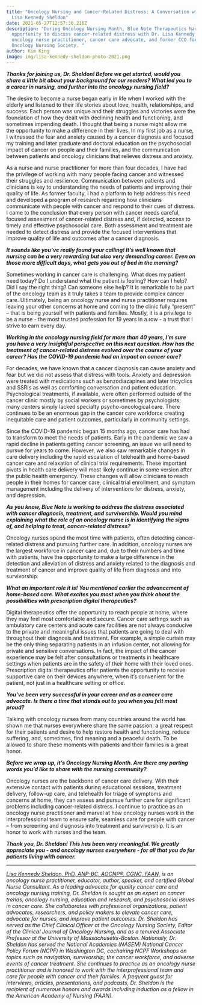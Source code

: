 ```yaml
---
title: "Oncology Nursing and Cancer-Related Distress: A Conversation with Dr.
  Lisa Kennedy Sheldon"
date: 2021-05-27T12:57:30.216Z
description: "During Oncology Nursing Month, Blue Note Therapeutics had the
  opportunity to discuss cancer-related distress with Dr. Lisa Kennedy Sheldon,
  oncology nurse practitioner, cancer care advocate, and former CCO for the
  Oncology Nursing Society. "
author: Kim King
image: img/lisa-kennedy-sheldon-photo-2021.png
---
```

***Thanks for joining us, Dr. Sheldon! Before we get started, would you share a little bit about your background for our readers? What led you to a career in nursing, and further into the oncology nursing field?***

The desire to become a nurse began early in life when I worked with the elderly and listened to their life stories about love, health, relationships, and success. Each person was unique and their struggles and victories were the foundation of how they dealt with declining health and functioning, and sometimes impending death. I thought that being a nurse might allow me the opportunity to make a difference in their lives. In my first job as a nurse, I witnessed the fear and anxiety caused by a cancer diagnosis and focused my training and later graduate and doctoral education on the psychosocial impact of cancer on people and their families, and the communication between patients and oncology clinicians that relieves distress and anxiety.

As a nurse and nurse practitioner for more than four decades, I have had the privilege of working with many people facing cancer and witnessed their struggles and resilience. Communication between patients and clinicians is key to understanding the needs of patients and improving their quality of life. As former faculty, I had a platform to help address this need and developed a program of research regarding how clinicians communicate with people with cancer and respond to their cues of distress. I came to the conclusion that every person with cancer needs careful, focused assessment of cancer-related distress and, if detected, access to timely and effective psychosocial care. Both assessment and treatment are needed to detect distress and provide the focused interventions that improve quality of life and outcomes after a cancer diagnosis.

***It sounds like you’ve really found your calling! It’s well known that nursing can be a very rewarding but also very demanding career. Even on those more difficult days, what gets you out of bed in the morning?***

Sometimes working in cancer care is challenging. What does my patient need today? Do I understand what the patient is feeling? How can I help? Did I say the right thing? Can someone else help? It is remarkable to be part of the oncology team as it truly takes a team to provide complex cancer care. Ultimately, being an oncology nurse and nurse practitioner requires leaving your other concerns at home and coming to the clinic fully “present” – that is being yourself with patients and families. Mostly, it is a privilege to be a nurse - the most trusted profession for 19 years in a row - a trust that I strive to earn every day.

***Working in the oncology nursing field for more than 40 years, I’m sure you have a very insightful perspective on this next question. How has the treatment of cancer-related distress evolved over the course of your career? Has the COVID-19 pandemic had an impact on cancer care?***

For decades, we have known that a cancer diagnosis can cause anxiety and fear but we did not assess that distress with tools. Anxiety and depression were treated with medications such as benzodiazapines and later tricyclics and SSRIs as well as comforting conversation and patient education. Psychological treatments, if available, were often performed outside of the cancer clinic mostly by social workers or sometimes by psychologists; many centers simply lacked specialty psycho-oncological care. There continues to be an enormous gap in the cancer care workforce creating inequitable care and patient outcomes, particularly in community settings.

Since the COVID-19 pandemic began 15 months ago, cancer care has had to transform to meet the needs of patients. Early in the pandemic we saw a rapid decline in patients getting cancer screening, an issue we will need to pursue for years to come. However, we also saw remarkable changes in care delivery including the rapid escalation of telehealth and home-based cancer care and relaxation of clinical trial requirements. These important pivots in health care delivery will most likely continue in some version after the public health emergency. These changes will allow clinicians to reach people in their homes for cancer care, clinical trial enrollment, and symptom management including the delivery of interventions for distress, anxiety, and depression. 

***As you know, Blue Note is working to address the distress associated with cancer diagnosis, treatment, and survivorship. Would you mind explaining what the role of an oncology nurse is in identifying the signs of, and helping to treat, cancer-related distress?***

Oncology nurses spend the most time with patients, often detecting cancer-related distress and pursuing further care. In addition, oncology nurses are the largest workforce in cancer care and, due to their numbers and time with patients, have the opportunity to make a large difference in the detection and alleviation of distress and anxiety related to the diagnosis and treatment of cancer and improve quality of life from diagnosis and into survivorship.

***What an important role it is! You mentioned earlier the advancement of home-based care. What excites you most when you think about the possibilities with prescription digital therapeutics?***

Digital therapeutics offer the opportunity to reach people at home, where they may feel most comfortable and secure. Cancer care settings such as ambulatory care centers and acute care facilities are not always conducive to the private and meaningful issues that patients are going to deal with throughout their diagnosis and treatment. For example, a simple curtain may be the only thing separating patients in an infusion center, not allowing for private and sensitive conversations. In fact, the impact of the cancer experience may be felt after consultations or treatments in healthcare settings when patients are in the safety of their home with their loved ones. Prescription digital therapeutics offer patients the opportunity to receive supportive care on their devices anywhere, when it’s convenient for the patient, not just in a healthcare setting or office.

***You’ve been very successful in your career and as a cancer care advocate. Is there a time that stands out to you when you felt most proud?***

Talking with oncology nurses from many countries around the world has shown me that nurses everywhere share the same passion: a great respect for their patients and desire to help restore health and functioning, reduce suffering, and, sometimes, find meaning and a peaceful death. To be allowed to share these moments with patients and their families is a great honor.

***Before we wrap up, it’s Oncology Nursing Month. Are there any parting words you’d like to share with the nursing community?***

Oncology nurses are the backbone of cancer care delivery. With their extensive contact with patients during educational sessions, treatment delivery, follow-up care, and telehealth for triage of symptoms and concerns at home, they can assess and pursue further care for significant problems including cancer-related distress. I continue to practice as an oncology nurse practitioner and marvel at how oncology nurses work in the interprofessional team to ensure safe, seamless care for people with cancer – from screening and diagnosis into treatment and survivorship. It is an honor to work with nurses and the team.

***Thank you, Dr. Sheldon! This has been very meaningful. We greatly appreciate you - and oncology nurses everywhere - for all that you do for patients living with cancer.*** 

- - -

*[Lisa Kennedy Sheldon, PhD, ANP-BC, AOCNP®, CGNC, FAAN,](https://www.linkedin.com/in/lisa-kennedy-sheldon-phd-anp-bc-aocnp-cgnc-faan-49217a5/) is an oncology nurse practitioner, educator, author, speaker, and certified Global Nurse Consultant. As a leading advocate for quality cancer care and oncology nursing training, Dr. Sheldon is sought as an expert on cancer trends, oncology nursing, education and research, and psychosocial issues in cancer care. She collaborates with professional organizations, patient advocates, researchers, and policy makers to elevate cancer care, advocate for nurses, and improve patient outcomes. Dr. Sheldon has served as the Chief Clinical Officer at the Oncology Nursing Society, Editor of the Clinical Journal of Oncology Nursing, and as a tenured Associate Professor at the University of Massachusetts-Boston. Nationally, Dr. Sheldon has served the National Academies (NASEM) National Cancer Policy Forum (NCPF) in Washington DC, cochairing NCPF Workshops on topics such as navigation, survivorship, the cancer workforce, and adverse events of cancer treatment. She continues to practice as an oncology nurse practitioner and is honored to work with the interprofessional team and care for people with cancer and their families. A frequent guest for interviews, articles, presentations, and podcasts, Dr. Sheldon is the recipient of numerous honors and awards including induction as a fellow in the American Academy of Nursing (FAAN).*